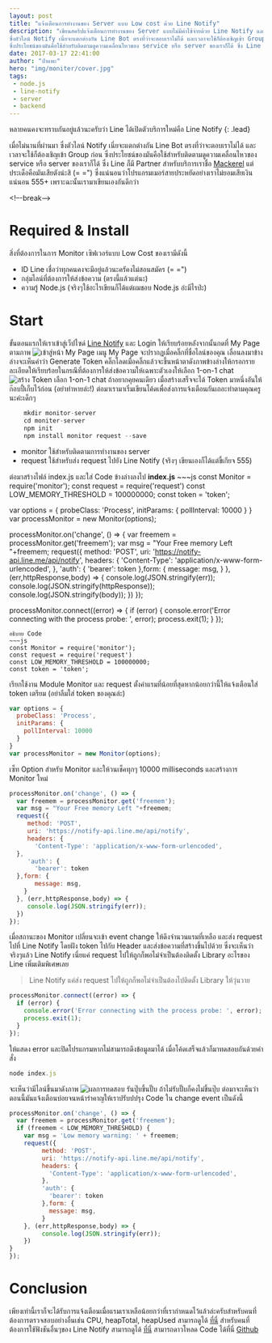 ```yaml
---
layout: post
title: "แจ้งเตือนการทำงานของ Server แบบ Low cost ด้วย Line Notify"
description: "เขียนสคริปแจ้งเตือนการทำงานของ Server แบบไม่มีค่าใช้จ่ายด้วย Line Notify และ Node.js หลายคนคงจะทราบกันอยู่แล้วนะครับว่า Line ได้เปิดตัวบริการใหม่คือ Line Notify เมื่อไม่นานที่ผ่านมา
ซึ่งตัวไลน์ Notify เนี่ยจะแตกต่างกัน Line Bot ตรงที่ว่าจะตอบเราไม่ได้ และเวลาจะใช้ก็ต้องเชิญเข้า Group ก่อน
ซึ่งประโยชน์ของมันคือใช้สำหรับติดตามดูความเคลื่อนไหวของ service หรือ server ของเราก็ได้ ซึ่ง Line ก็มี Partner สำหรับบริการเราชื่อ"
date: 2017-03-17 22:41:00
author: "ป๋าแพะ"
hero: "img/moniter/cover.jpg"
tags: 
 - node.js
 - line-notify
 - server
 - backend
---
```

หลายคนคงจะทราบกันอยู่แล้วนะครับว่า Line ได้เปิดตัวบริการใหม่คือ Line Notify 
{: .lead}

เมื่อไม่นานที่ผ่านมา
ซึ่งตัวไลน์ Notify เนี่ยจะแตกต่างกัน Line Bot ตรงที่ว่าจะตอบเราไม่ได้ และเวลาจะใช้ก็ต้องเชิญเข้า Group ก่อน
ซึ่งประโยชน์ของมันคือใช้สำหรับติดตามดูความเคลื่อนไหวของ service หรือ server ของเราก็ได้ ซึ่ง Line ก็มี Partner สำหรับบริการเราชื่อ <a href="https://mackerel.io/" target="_blank">Mackerel</a> แต่ประเด็อคือมันเสียตังน่ะสิ (= =") ซึ่งแน่นอนว่าโปรแกรมเมอร์สายประหยัดอย่างเราไม่ยอมเสียเงินแน่นอน 555+ เพราะฉะนั้นเรามาเขียนเองกันดีกว่า

<!–-break-–>
# Required & Install

สิ่งที่ต้องการในการ Monitor เซิฟเวอร์แบบ Low Cost ของเรามีดังนี้
<ul>
    <li>ID Line เชื่อว่าทุกคนคงจะมีอยู่แล้วนะครัคงไม่สอนสมัคร (= =")</li>
    <li>กลุ่มไลน์ที่ต้องการให้ส่งข้อความ (ตรงนี้แล้วแต่นะ)</li>
    <li>ความรู้ Node.js (จริงๆใช้อะไรเขียนก็ได้แต่ผมชอบ Node.js อ่ะมีไรป่ะ)</li>
</ul>

# Start

ขั้นตอนแรกให้เราเข้าสู่เว็ปไซด์ <a href="https://notify-bot.line.me/en/" target="_blank">Line Notify</a> และ Login ให้เรียบร้อยหลังจากนั้นกดที่ My Page ตามภาพ
<img src="{{ site.baseurl }}/img/moniter/img01.png" alt="เข้าสู่หน้า My Page">
<span class="caption text-muted">เมนู My Page จะปรากฏเมื่อคลิ๊กที่ชื่อไลน์ของคุณ</span>
เลื่อนลงมาข้างล่างจะเห็นคำว่า Generate Token คลิ๊กโลดเมื่อคลิ๊กแล้วจะขึ้นหน้าตาดังภาพข้างล่างให้กรอกรายละเอียดให้เรียบร้อยในกรณีที่ต้องการให้ส่งข้อความให้เฉพาะตัวเองให้เลือก 1-on-1 chat
<img src="{{ site.baseurl }}/img/moniter/img02.png" alt="สร้าง Token">
<span class="caption text-muted">เลือก 1-on-1 chat ถ้าอยากคุยคนเดียว</span>
เมื่อสร้างเสร็จจะได้ Token มาหนึ่งอันให้ก๊อบปี้เก็บไว้ก่อน (อย่าทำหายล่ะ!) ต่อมาเรามาเริ่มเขียนโค้ดเพื่อส่งการแจ้งเตือนกันเถอะทำตามคุณครูนะค่ะเด็กๆ
~~~js
    mkdir monitor-server
    cd moniter-server
    npm init
    npm install monitor request --save
~~~
<ul>
    <li>monitor ใช้สำหรับติดตามการทำงานของ server</li>
    <li>request ใช้สำหรับส่ง request ไปยัง Line Notify (จริงๆ เขียนเองก็ได้แต่ขี้เกียจ 555)</li>
</ul>
ต่อมาสร้างไฟล์ index.js และใส่ Code ข้างล่างลงไป
<b>index.js</b>
~~~js
const Monitor = require('monitor');
const request = require('request')
const LOW_MEMORY_THRESHOLD = 100000000;
const token = 'token';

var options = {
  probeClass: 'Process',
  initParams: {
    pollInterval: 10000
  }
}
var processMonitor = new Monitor(options);

processMonitor.on('change', () => {
  var freemem = processMonitor.get('freemem');
  var msg = "Your Free memory Left "+freemem;
  request({
     method: 'POST',
     uri: 'https://notify-api.line.me/api/notify',
     headers: {
       'Content-Type': 'application/x-www-form-urlencoded',
  },
     'auth': {
       'bearer': token
  },form: {
       message: msg,
    }
  }, (err,httpResponse,body) => {
     console.log(JSON.stringify(err));
     console.log(JSON.stringify(httpResponse));
     console.log(JSON.stringify(body));
  })
});

processMonitor.connect((error) => {
  if (error) {
    console.error('Error connecting with the process probe: ', error);
    process.exit(1);
  }
});
~~~
อธิบาย Code
~~~js
const Monitor = require('monitor');
const request = require('request')
const LOW_MEMORY_THRESHOLD = 100000000;
const token = 'token';
~~~
เรียกใช้งาน Module Monitor และ request ตั้งค่าแรมที่น้อยที่สุดหากน้อยกว่านี้ให้แจ้งเตือนใส่ token เตรียม (อย่าลืมใส่ token ของคุณล่ะ)
~~~js
var options = {
  probeClass: 'Process',
  initParams: {
    pollInterval: 10000
  }
}
var processMonitor = new Monitor(options);
~~~
เซ็ท Option สำหรับ Monitor และให้วนเช็คทุกๆ 10000 milliseconds และสร้างการ Monitor ใหม่
~~~js
processMonitor.on('change', () => {
  var freemem = processMonitor.get('freemem');
  var msg = "Your Free memory Left "+freemem;
  request({
     method: 'POST',
     uri: 'https://notify-api.line.me/api/notify',
     headers: {
       'Content-Type': 'application/x-www-form-urlencoded',
  },
     'auth': {
       'bearer': token
  },form: {
       message: msg,
    }
  }, (err,httpResponse,body) => {
     console.log(JSON.stringify(err));
  })
});
~~~
เมื่อสถานะของ Monitor เปลี่ยนจะเข้า event change ให้ดึงจำนวนแรมที่เหลือ และส่ง request ไปที่ Line Notify โดยฝัง token ไปกับ  Header และส่งข้อความที่สร้างขึ้นไปด้วย ซึ่งจะเห็นว่าจริงๆแล้ว Line Notify เนี่ยแค่ request ไปให้ถูกก็พอไม่จำเป็นต้องติดตั้ง Library อะไรของ Line เพิ่มเติมพิเศษเลย
<blockquote>Line Notify แค่ส่ง request ไปให้ถูกก็พอไม่จำเป็นต้องไปติดตั้ง Library ให้วุ่นวาย</blockquote>

~~~js
processMonitor.connect((error) => {
  if (error) {
    console.error('Error connecting with the process probe: ', error);
    process.exit(1);
  }
});
~~~

ให้แสดง error และปิดโปรแกรมหากไม่สามารถดึงข้อมูลมาได้ เมื่อโค้ดเสร็จแล้วก็มาทดสอบกันด้วยคำสั่ง

~~~js
node index.js
~~~

จะเห็นว่ามีไลน์ขึ้นมาดังภาพ
<img src="{{ site.baseurl }}/img/moniter/img03.png" alt="ผลการทดสอบ">
<span class="caption text-muted">รันปุ๊บขึ้นปั๊บ ถ้าไม่รับปั๊บก็คงไม่ขึ้นปุ๊บ</span>
ต่อมาจะเห็นว่าตอนนี้มันแจ้งเตือนบ่อยจนหน้ารำคาญให้เราปรับปปรุง Code ใน change event เป็นดังนี้
~~~js
processMonitor.on('change', () => {
  var freemem = processMonitor.get('freemem');
  if (freemem < LOW_MEMORY_THRESHOLD) {
    var msg = 'Low memory warning: ' + freemem;
    request({
         method: 'POST',
         uri: 'https://notify-api.line.me/api/notify',
         headers: {
           'Content-Type': 'application/x-www-form-urlencoded',
         },
         'auth': {
           'bearer': token
         },form: {
           message: msg,
         }
    }, (err,httpResponse,body) => {
         console.log(JSON.stringify(err));
    })
}
});
~~~

# Conclusion

เพียงเท่านี้เราก็จะได้รับการแจ้งเตือนเมื่อแรมเราเหลือน้อยกว่าที่เรากำหนดไว้แล้วล่ะครับสำหรับคนที่ต้องการตรวจสอบอย่างอื่นเช่น CPU, heapTotal, heapUsed สามารถดูได้ <a href="http://lorenwest.github.io/node-monitor/doc/classes/ProcessProbe.html" target="_blank">ที่นี่</a>
สำหรับคนที่ต้องการใช้ฟังชันอื่นๆของ Line Notify สามารถดูได้ <a href="https://notify-bot.line.me/doc/en/" target="_blank">ที่นี่</a>
สามารถดาวโหลด Code ได้ที่นี่ <a href="https://github.com/noob-studio/monitor-server" target="_blank">Github</a>